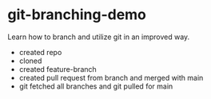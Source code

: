 # git-branching-demo

Learn how to branch and utilize git in an improved way.

- created repo
- cloned
- created feature-branch
- created pull request from branch and merged with main
- git fetched all branches and git pulled for main

